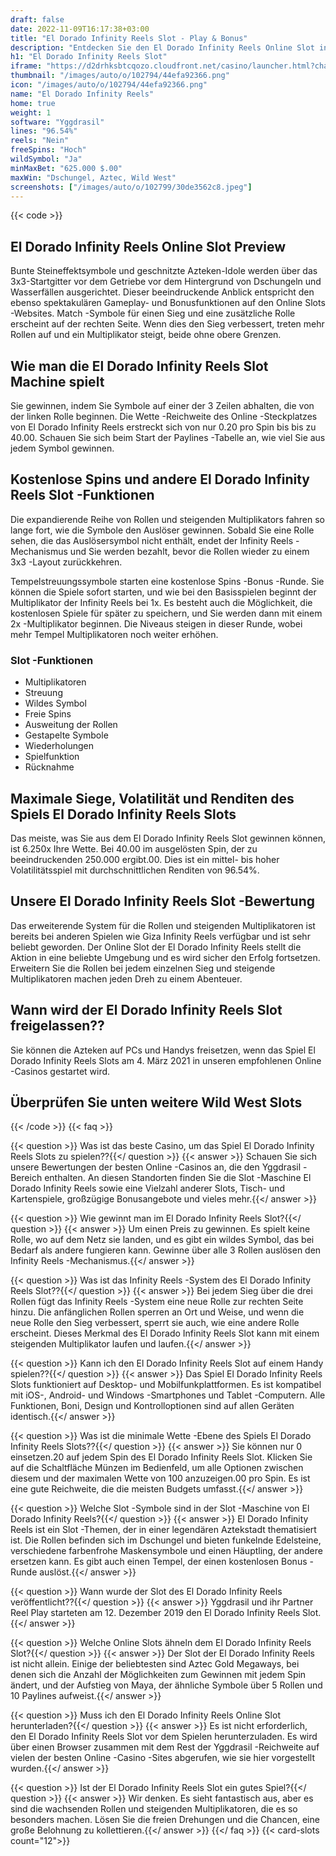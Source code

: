 ```yaml
---
draft: false
date: 2022-11-09T16:17:38+03:00
title: "El Dorado Infinity Reels Slot - Play & Bonus"
description: "Entdecken Sie den El Dorado Infinity Reels Online Slot in unserer besonderen Bewertung. Wir werden uns den Stil, die Funktionen und den besten Casino -Bonus ansehen, um den besten Casino -Bonus zu finden."
h1: "El Dorado Infinity Reels Slot"
iframe: "https://d2drhksbtcqozo.cloudfront.net/casino/launcher.html?channel=web&gameid=eldorado&moneymode=fun&jurisdiction=MT"
thumbnail: "/images/auto/o/102794/44efa92366.png"
icon: "/images/auto/o/102794/44efa92366.png"
name: "El Dorado Infinity Reels"
home: true
weight: 1
software: "Yggdrasil"
lines: "96.54%"
reels: "Nein"
freeSpins: "Hoch"
wildSymbol: "Ja"
minMaxBet: "625.000 $.00"
maxWin: "Dschungel, Aztec, Wild West"
screenshots: ["/images/auto/o/102799/30de3562c8.jpeg"]
---
```


{{< code >}}<h2>El Dorado Infinity Reels Online Slot Preview</h2><p>Bunte Steineffektsymbole und geschnitzte Azteken-Idole werden über das 3x3-Startgitter vor dem Getriebe vor dem Hintergrund von Dschungeln und Wasserfällen ausgerichtet. Dieser beeindruckende Anblick entspricht den ebenso spektakulären Gameplay- und Bonusfunktionen auf den Online Slots -Websites. Match -Symbole für einen Sieg und eine zusätzliche Rolle erscheint auf der rechten Seite. Wenn dies den Sieg verbessert, treten mehr Rollen auf und ein Multiplikator steigt, beide ohne obere Grenzen.</p><h2>Wie man die El Dorado Infinity Reels Slot Machine spielt</h2><p>Sie gewinnen, indem Sie Symbole auf einer der 3 Zeilen abhalten, die von der linken Rolle beginnen. Die Wette -Reichweite des Online -Steckplatzes von El Dorado Infinity Reels erstreckt sich von nur 0.20 pro Spin bis bis zu 40.00. Schauen Sie sich beim Start der Paylines -Tabelle an, wie viel Sie aus jedem Symbol gewinnen.</p><h2>Kostenlose Spins und andere El Dorado Infinity Reels Slot -Funktionen</h2><p>Die expandierende Reihe von Rollen und steigenden Multiplikators fahren so lange fort, wie die Symbole den Auslöser gewinnen. Sobald Sie eine Rolle sehen, die das Auslösersymbol nicht enthält, endet der Infinity Reels -Mechanismus und Sie werden bezahlt, bevor die Rollen wieder zu einem 3x3 -Layout zurückkehren.</p><p>Tempelstreuungssymbole starten eine kostenlose Spins -Bonus -Runde. Sie können die Spiele sofort starten, und wie bei den Basisspielen beginnt der Multiplikator der Infinity Reels bei 1x. Es besteht auch die Möglichkeit, die kostenlosen Spiele für später zu speichern, und Sie werden dann mit einem 2x -Multiplikator beginnen. Die Niveaus steigen in dieser Runde, wobei mehr Tempel Multiplikatoren noch weiter erhöhen.</p><h3>
Slot -Funktionen</h3><ul>
<li></span>
Multiplikatoren</li>
<li></span>
Streuung</li>
<li></span>
Wildes Symbol</li>
<li></span>
Freie Spins</li>
<li></span>
Ausweitung der Rollen</li>
<li></span>
Gestapelte Symbole</li>
<li></span>
Wiederholungen</li>
<li></span>
Spielfunktion</li>
<li></span>
Rücknahme</li></ul><h2>Maximale Siege, Volatilität und Renditen des Spiels El Dorado Infinity Reels Slots</h2><p>Das meiste, was Sie aus dem El Dorado Infinity Reels Slot gewinnen können, ist 6.250x Ihre Wette. Bei 40.00 im ausgelösten Spin, der zu beeindruckenden 250.000 ergibt.00. Dies ist ein mittel- bis hoher Volatilitätsspiel mit durchschnittlichen Renditen von 96.54%.</p><h2>Unsere El Dorado Infinity Reels Slot -Bewertung</h2><p>Das erweiterende System für die Rollen und steigenden Multiplikatoren ist bereits bei anderen Spielen wie Giza Infinity Reels verfügbar und ist sehr beliebt geworden. Der Online Slot der El Dorado Infinity Reels stellt die Aktion in eine beliebte Umgebung und es wird sicher den Erfolg fortsetzen. Erweitern Sie die Rollen bei jedem einzelnen Sieg und steigende Multiplikatoren machen jeden Dreh zu einem Abenteuer.</p><h2>Wann wird der El Dorado Infinity Reels Slot freigelassen??</h2><p>Sie können die Azteken auf PCs und Handys freisetzen, wenn das Spiel El Dorado Infinity Reels Slots am 4. März 2021 in unseren empfohlenen Online -Casinos gestartet wird.</p><h2>Überprüfen Sie unten weitere Wild West Slots</h2>
{{< /code >}}
{{< faq >}}

{{< question >}} Was ist das beste Casino, um das Spiel El Dorado Infinity Reels Slots zu spielen??{{</ question >}}
{{< answer >}} Schauen Sie sich unsere Bewertungen der besten Online -Casinos an, die den Yggdrasil -Bereich enthalten. An diesen Standorten finden Sie die Slot -Maschine El Dorado Infinity Reels sowie eine Vielzahl anderer Slots, Tisch- und Kartenspiele, großzügige Bonusangebote und vieles mehr.{{</ answer >}}

{{< question >}} Wie gewinnt man im El Dorado Infinity Reels Slot?{{</ question >}}
{{< answer >}} Um einen Preis zu gewinnen. Es spielt keine Rolle, wo auf dem Netz sie landen, und es gibt ein wildes Symbol, das bei Bedarf als andere fungieren kann. Gewinne über alle 3 Rollen auslösen den Infinity Reels -Mechanismus.{{</ answer >}}

{{< question >}} Was ist das Infinity Reels -System des El Dorado Infinity Reels Slot??{{</ question >}}
{{< answer >}} Bei jedem Sieg über die drei Rollen fügt das Infinity Reels -System eine neue Rolle zur rechten Seite hinzu. Die anfänglichen Rollen sperren an Ort und Weise, und wenn die neue Rolle den Sieg verbessert, sperrt sie auch, wie eine andere Rolle erscheint. Dieses Merkmal des El Dorado Infinity Reels Slot kann mit einem steigenden Multiplikator laufen und laufen.{{</ answer >}}

{{< question >}} Kann ich den El Dorado Infinity Reels Slot auf einem Handy spielen??{{</ question >}}
{{< answer >}} Das Spiel El Dorado Infinity Reels Slots funktioniert auf Desktop- und Mobilfunkplattformen. Es ist kompatibel mit iOS-, Android- und Windows -Smartphones und Tablet -Computern. Alle Funktionen, Boni, Design und Kontrolloptionen sind auf allen Geräten identisch.{{</ answer >}}

{{< question >}} Was ist die minimale Wette -Ebene des Spiels El Dorado Infinity Reels Slots??{{</ question >}}
{{< answer >}} Sie können nur 0 einsetzen.20 auf jedem Spin des El Dorado Infinity Reels Slot. Klicken Sie auf die Schaltfläche Münzen im Bedienfeld, um alle Optionen zwischen diesem und der maximalen Wette von 100 anzuzeigen.00 pro Spin. Es ist eine gute Reichweite, die die meisten Budgets umfasst.{{</ answer >}}

{{< question >}} Welche Slot -Symbole sind in der Slot -Maschine von El Dorado Infinity Reels?{{</ question >}}
{{< answer >}} El Dorado Infinity Reels ist ein Slot -Themen, der in einer legendären Aztekstadt thematisiert ist. Die Rollen befinden sich im Dschungel und bieten funkelnde Edelsteine, verschiedene farbenfrohe Maskensymbole und einen Häuptling, der andere ersetzen kann. Es gibt auch einen Tempel, der einen kostenlosen Bonus -Runde auslöst.{{</ answer >}}

{{< question >}} Wann wurde der Slot des El Dorado Infinity Reels veröffentlicht??{{</ question >}}
{{< answer >}} Yggdrasil und ihr Partner Reel Play starteten am 12. Dezember 2019 den El Dorado Infinity Reels Slot.{{</ answer >}}

{{< question >}} Welche Online Slots ähneln dem El Dorado Infinity Reels Slot?{{</ question >}}
{{< answer >}} Der Slot der El Dorado Infinity Reels ist nicht allein. Einige der beliebtesten sind Aztec Gold Megaways, bei denen sich die Anzahl der Möglichkeiten zum Gewinnen mit jedem Spin ändert, und der Aufstieg von Maya, der ähnliche Symbole über 5 Rollen und 10 Paylines aufweist.{{</ answer >}}

{{< question >}} Muss ich den El Dorado Infinity Reels Online Slot herunterladen?{{</ question >}}
{{< answer >}} Es ist nicht erforderlich, den El Dorado Infinity Reels Slot vor dem Spielen herunterzuladen. Es wird über einen Browser zusammen mit dem Rest der Yggdrasil -Reichweite auf vielen der besten Online -Casino -Sites abgerufen, wie sie hier vorgestellt wurden.{{</ answer >}}

{{< question >}} Ist der El Dorado Infinity Reels Slot ein gutes Spiel?{{</ question >}}
{{< answer >}} Wir denken. Es sieht fantastisch aus, aber es sind die wachsenden Rollen und steigenden Multiplikatoren, die es so besonders machen. Lösen Sie die freien Drehungen und die Chancen, eine große Belohnung zu kollettieren.{{</ answer >}}
{{</ faq >}}
{{< card-slots count="12">}}